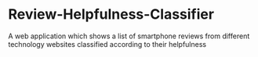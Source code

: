 # Review-Helpfulness-Classifier

A web application which shows a list of smartphone reviews from different technology websites classified according to their helpfulness

